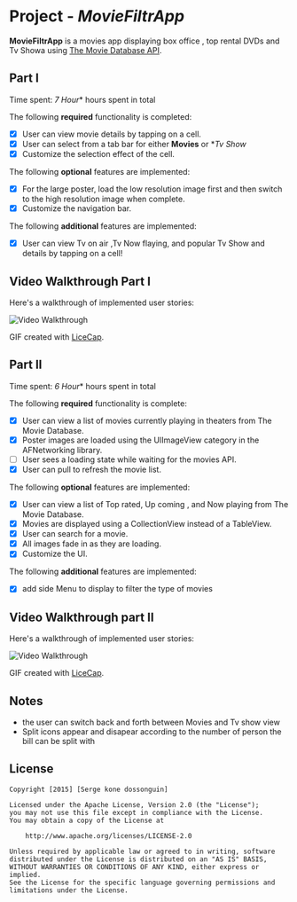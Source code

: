 # Project  - *MovieFiltrApp*

**MovieFiltrApp** is a movies app displaying box office , top rental DVDs and Tv Showa using [The Movie Database API](http://docs.themoviedb.apiary.io/#).



## Part I

Time spent: *7 Hour** hours spent in total

The following **required** functionality is completed:

- [x] User can view movie details by tapping on a cell.
- [x] User can select from a tab bar for either **Movies** or **Tv Show* 
- [x] Customize the selection effect of the cell.

The following **optional** features are implemented:

- [x] For the large poster, load the low resolution image first and then switch to the high resolution image when complete.
- [x] Customize the navigation bar.

The following **additional** features are implemented:

- [x] User can view Tv on air ,Tv Now flaying, and popular Tv Show and  details by tapping on a cell!


## Video Walkthrough Part I  

Here's a walkthrough of implemented user stories:

<img src='https://github.com/kddior/MovieFiltrApp/blob/master/MovieFiltrAppDemo_part1.gif' title='Part1' width='' alt='Video Walkthrough' />

GIF created with [LiceCap](http://www.cockos.com/licecap/).

## Part II
 
Time spent: *6 Hour** hours spent in total

The following **required** functionality is complete:

- [x] User can view a list of movies currently playing in theaters from The Movie Database.
- [x] Poster images are loaded using the UIImageView category in the AFNetworking library.
- [ ] User sees a loading state while waiting for the movies API.
- [x] User can pull to refresh the movie list.

The following **optional** features are implemented:

- [x] User can view a list of Top rated, Up coming , and Now playing  from The Movie Database.
- [x] Movies are displayed using a CollectionView instead of a TableView.
- [x] User can search for a movie.
- [x] All images fade in as they are loading.
- [x] Customize the UI.

The following **additional** features are implemented:

- [x] add side Menu to display to filter the type of movies

## Video Walkthrough part II 

Here's a walkthrough of implemented user stories:

<img src='https://github.com/kddior/MovieFiltrApp/blob/master/MovieFiltrAppDemo_part2.gif' title='Video Walkthrough' width='' alt='Video Walkthrough' />

GIF created with [LiceCap](http://www.cockos.com/licecap/).



## Notes
- the user can switch back and forth between Movies and Tv show view
- Split icons   appear and  disapear according to the number of person the bill can be split with

## License

    Copyright [2015] [Serge kone dossonguin]

    Licensed under the Apache License, Version 2.0 (the "License");
    you may not use this file except in compliance with the License.
    You may obtain a copy of the License at

        http://www.apache.org/licenses/LICENSE-2.0

    Unless required by applicable law or agreed to in writing, software
    distributed under the License is distributed on an "AS IS" BASIS,
    WITHOUT WARRANTIES OR CONDITIONS OF ANY KIND, either express or implied.
    See the License for the specific language governing permissions and
    limitations under the License.
